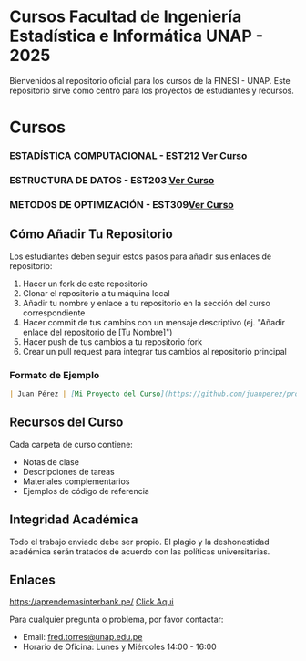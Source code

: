 # Cursos Facultad de Ingeniería Estadística e Informática UNAP - 2025

Bienvenidos al repositorio oficial para los cursos de la FINESI - UNAP. Este repositorio sirve como centro para  los proyectos de estudiantes y recursos.

# Cursos

### ESTADÍSTICA COMPUTACIONAL - EST212 [Ver Curso](EST312.md)
### ESTRUCTURA DE DATOS - EST203 [Ver Curso](EST203.md)
### METODOS DE OPTIMIZACIÓN - EST309[Ver Curso](EST309.md)


## Cómo Añadir Tu Repositorio

Los estudiantes deben seguir estos pasos para añadir sus enlaces de repositorio:

1. Hacer un fork de este repositorio
2. Clonar el repositorio a tu máquina local
3. Añadir tu nombre y enlace a tu repositorio en la sección del curso correspondiente
4. Hacer commit de tus cambios con un mensaje descriptivo (ej. "Añadir enlace del repositorio de [Tu Nombre]")
5. Hacer push de tus cambios a tu repositorio fork
6. Crear un pull request para integrar tus cambios al repositorio principal

### Formato de Ejemplo

```markdown
| Juan Pérez | [Mi Proyecto del Curso](https://github.com/juanperez/proyecto-curso) |
```

## Recursos del Curso

Cada carpeta de curso contiene:
- Notas de clase
- Descripciones de tareas
- Materiales complementarios
- Ejemplos de código de referencia

## Integridad Académica

Todo el trabajo enviado debe ser propio. El plagio y la deshonestidad académica serán tratados de acuerdo con las políticas universitarias.

## Enlaces

https://aprendemasinterbank.pe/ [Click Aqui](https://aprendemasinterbank.pe/)

Para cualquier pregunta o problema, por favor contactar:
- Email: fred.torres@unap.edu.pe
- Horario de Oficina: Lunes y Miércoles 14:00 - 16:00
